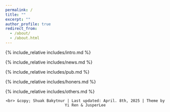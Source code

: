 ```yaml
---
permalink: /
title: ""
excerpt: ""
author_profile: true
redirect_from: 
  - /about/
  - /about.html
---
```


<span class='anchor' id='about-me'></span>
{% include_relative includes/intro.md %}

{% include_relative includes/news.md %}

{% include_relative includes/pub.md %}

{% include_relative includes/honers.md %}

{% include_relative includes/others.md %}

<center>
    <script type="text/javascript" id="clustrmaps" src="//clustrmaps.com/map_v2.js?d=7lDj_JH5NuL-OvhCXJ4sXJeVfyN1tWtM759_poGnO8g&cl=ffffff&w=a"></script>
  
    <br> &copy; Shuak Bakytnur | Last updated: April. 8th, 2025 | Theme by Yi Ren & JusperLee
</center>
